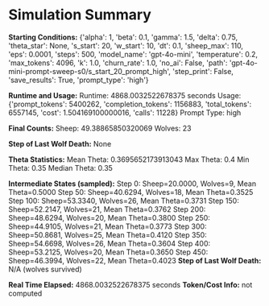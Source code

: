 # Simulation Summary

**Starting Conditions:**
{'alpha': 1, 'beta': 0.1, 'gamma': 1.5, 'delta': 0.75, 'theta_star': None, 's_start': 20, 'w_start': 10, 'dt': 0.1, 'sheep_max': 110, 'eps': 0.0001, 'steps': 500, 'model_name': 'gpt-4o-mini', 'temperature': 0.2, 'max_tokens': 4096, 'k': 1.0, 'churn_rate': 1.0, 'no_ai': False, 'path': 'gpt-4o-mini-prompt-sweep-s0/s_start_20_prompt_high', 'step_print': False, 'save_results': True, 'prompt_type': 'high'}

**Runtime and Usage:**
Runtime: 4868.0032522678375 seconds
Usage: {'prompt_tokens': 5400262, 'completion_tokens': 1156883, 'total_tokens': 6557145, 'cost': 1.504169100000016, 'calls': 11228}
Prompt Type: high

**Final Counts:**
Sheep: 49.38865850320069
Wolves: 23

**Step of Last Wolf Death:**
None

**Theta Statistics:**
Mean Theta: 0.3695652173913043
Max Theta: 0.4
Min Theta: 0.35
Median Theta: 0.35

**Intermediate States (sampled):**
Step 0: Sheep=20.0000, Wolves=9, Mean Theta=0.5000
Step 50: Sheep=40.6294, Wolves=18, Mean Theta=0.3525
Step 100: Sheep=53.3340, Wolves=26, Mean Theta=0.3731
Step 150: Sheep=52.2147, Wolves=21, Mean Theta=0.3762
Step 200: Sheep=48.6294, Wolves=20, Mean Theta=0.3800
Step 250: Sheep=44.9105, Wolves=21, Mean Theta=0.3773
Step 300: Sheep=50.8681, Wolves=25, Mean Theta=0.4120
Step 350: Sheep=54.6698, Wolves=26, Mean Theta=0.3604
Step 400: Sheep=53.2125, Wolves=20, Mean Theta=0.3650
Step 450: Sheep=46.3994, Wolves=22, Mean Theta=0.4023
**Step of Last Wolf Death:** N/A (wolves survived)

**Real Time Elapsed:** 4868.0032522678375 seconds
**Token/Cost Info:** not computed